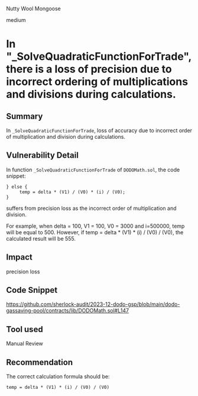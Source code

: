 Nutty Wool Mongoose

medium

# In "_SolveQuadraticFunctionForTrade", there is a loss of precision due to incorrect ordering of multiplications and divisions during calculations.

## Summary

In `_SolveQuadraticFunctionForTrade`, loss of accuracy due to incorrect order of multiplication and division during calculations.

## Vulnerability Detail

In function `_SolveQuadraticFunctionForTrade` of `DODOMath.sol`, the code snippet:

```solidity
} else {
     temp = delta * (V1) / (V0) * (i) / (V0);
}
```

suffers from precision loss as the incorrect order of multiplication and division.

For example, when delta = 100, V1 = 100, V0 = 3000 and i=500000, temp will be equal to 500. However, if temp = delta * (V1) * (i) / (V0) / (V0), the calculated result will be 555. 

## Impact

precision loss

## Code Snippet

https://github.com/sherlock-audit/2023-12-dodo-gsp/blob/main/dodo-gassaving-pool/contracts/lib/DODOMath.sol#L147

## Tool used

Manual Review

## Recommendation

The correct calculation formula should be:

```solidity
temp = delta * (V1) * (i) / (V0) / (V0)
```